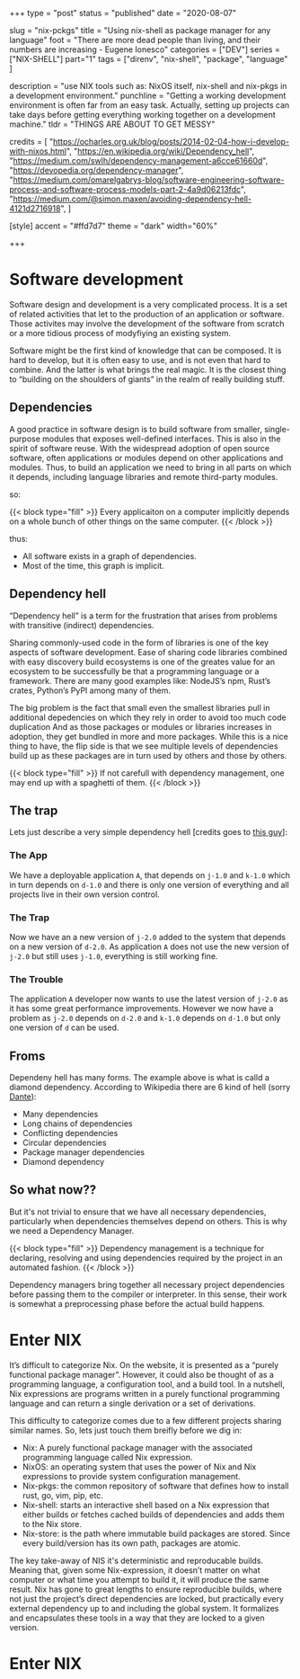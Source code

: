+++
type = "post"
status = "published"
date = "2020-08-07"

slug = "nix-pckgs"
title = "Using nix-shell as package manager for any language"
foot = "There are more dead people than living, and their numbers are increasing - Eugene Ionesco"
categories = ["DEV"]
series = ["NIX-SHELL"]
part="1"
tags = ["direnv", "nix-shell", "package", "language" ]


description = "use NIX tools such as: NixOS itself, nix-shell and nix-pkgs in a development environment."
punchline = "Getting a working development environment is often far from an easy task. Actually, setting up projects can take days before getting everything working together on a development machine."
tldr = "THINGS ARE ABOUT TO GET MESSY"

credits = [
    "https://ocharles.org.uk/blog/posts/2014-02-04-how-i-develop-with-nixos.html",
    "https://en.wikipedia.org/wiki/Dependency_hell",
    "https://medium.com/swlh/dependency-management-a6cce61660d",
    "https://devopedia.org/dependency-manager",
    "https://medium.com/omarelgabrys-blog/software-engineering-software-process-and-software-process-models-part-2-4a9d06213fdc",
    "https://medium.com/@simon.maxen/avoiding-dependency-hell-4121d2716918",
]

[style]
    accent = "#ffd7d7"
    theme = "dark"
    width="60%"

+++


# Software development

Software design and development is a very complicated process. It is a set of related activities that let to the production of an application or software. Those activites may involve the development of the software from scratch or a more tidious process of modyfiying an existing system.

Software might be the first kind of knowledge that can be composed. It is hard to develop, but it is often easy to use, and is not even that hard to combine. And the latter is what brings the real magic. It is the closest thing to “building on the shoulders of giants” in the realm of really building stuff.

## Dependencies
A good practice in software design is to build software from smaller, single-purpose modules that exposes well-defined interfaces. This is also in the spirit of software reuse. With the widespread adoption of open source software, often applications or modules depend on other applications and modules. Thus, to build an application we need to bring in all parts on which it depends, including language libraries and remote third-party modules.

so:


{{< block type="fill" >}}
Every applicaiton on a computer implicitly depends on a whole bunch of other things on the same computer.
{{< /block >}}

thus:

- All software exists in a graph of dependencies.
- Most of the time, this graph is implicit.

## Dependency hell
“Dependency hell” is a term for the frustration that arises from problems with transitive (indirect) dependencies.

Sharing commonly-used code in the form of libraries is one of the key aspects of software development. Ease of sharing code libraries combined with easy discovery build ecosystems is one of the greates value for an ecosystem to be successfully be that a programming language or a framework. There are many good examples like: NodeJS’s npm, Rust’s crates, Python’s PyPI among many of them.

The big problem is the fact that small even the smallest libraries pull in additional depedencies on which they rely in order to avoid too much code duplication And as those packages or modules or libraries increases in adoption, they get bundled in more and more packages. While this is a nice thing to have, the flip side is that we see multiple levels of dependencies build up as these packages are in turn used by others and those by others.

{{< block type="fill" >}}
If not carefull with dependency management, one may end up with a spaghetti of them.
{{< /block >}}

## The trap

Lets just describe a very simple dependency hell [credits goes to [this guy](https://medium.com/@simon.maxen/avoiding-dependency-hell-4121d2716918)]:

### The App
We have a deployable application `A`, that depends on `j-1.0` and `k-1.0` which in turn depends on `d-1.0` and there is only one version of everything and all projects live in their own version control.

### The Trap
Now we have an a new version of `j-2.0` added to the system that depends on a new version of `d-2.0`. As application `A` does not use the new version of `j-2.0` but still uses `j-1.0`, everything is still working fine.

### The Trouble
The application `A` developer now wants to use the latest version of `j-2.0` as it has some great performance improvements. However we now have a problem as `j-2.0` depends on `d-2.0` and `k-1.0` depends on `d-1.0` but only one version of `d` can be used.

## Froms
Dependeny hell has many forms. The example above is what is calld a diamond dependency. According to Wikipedia there are 6 kind of hell (sorry [Dante](https://en.wikipedia.org/wiki/Inferno_(Dante))):

- Many dependencies
- Long chains of dependencies
- Conflicting dependencies
- Circular dependencies
- Package manager dependencies
- Diamond dependency

## So what now??
But it's not trivial to ensure that we have all necessary dependencies, particularly when dependencies themselves depend on others. This is why we need a Dependency Manager.

{{< block type="fill" >}}
Dependency management is a technique for declaring, resolving and using dependencies required by the project in an automated fashion.
{{< /block >}}

Dependency managers bring together all necessary project dependencies before passing them to the compiler or interpreter. In this sense, their work is somewhat a preprocessing phase before the actual build happens.

# Enter NIX

It’s difficult to categorize Nix. On the website, it is presented as a “purely functional package manager”. However, it could also be thought of as a programming language, a configuration tool, and a build tool. In a nutshell, Nix expressions are programs written in a purely functional programming language and can return a single derivation or a set of derivations.

This difficulty to categorize comes due to a few different projects sharing similar names. So, lets just touch them breifly before we dig in:

- Nix: A purely functional package manager with the associated programming language called Nix expression.
- NixOS: an operating system that uses the power of Nix and Nix expressions to provide system configuration management.
- Nix-pkgs: the common repository of software that defines how to install rust, go, vim, pip, etc.
- Nix-shell: starts an interactive shell based on a Nix expression that either builds or fetches cached builds of dependencies and adds them to the Nix store.
- Nix-store: is the path where immutable build packages are stored. Since every build/version has its own path, packages are atomic.

The key take-away of NIS it's deterministic and reproducable builds. Meaning that, given some Nix-expression, it doesn’t matter on what computer or what time you attempt to build it, it will produce the same result. Nix has gone to great lengths to ensure reproducible builds, where not just the project’s direct dependencies are locked, but practically every external dependency up to and including the global system. It formalizes and encapsulates these tools in a way that they are locked to a given version.


# Enter NIX
